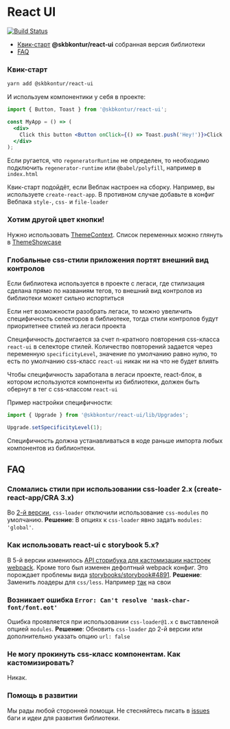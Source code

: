 # React UI

[![Build Status](https://tc.skbkontur.ru/app/rest/builds/buildType:FrontendInfrastructure_Packages_RunAll/statusIcon)](https://tc.skbkontur.ru/project.html?projectId=FrontendInfrastructure_Packages_ReactUI&tab=projectOverview)

- [Квик-старт](#Квик-старт) **@skbkontur/react-ui** собранная версия библиотеки
- [FAQ](#FAQ)

### <a name="Квик-старт"></a>Квик-старт

```bash
yarn add @skbkontur/react-ui
```

И используем компонентики у себя в проекте:

```jsx harmony static
import { Button, Toast } from '@skbkontur/react-ui';

const MyApp = () => (
  <div>
    Click this button <Button onClick={() => Toast.push('Hey!')}>Click me</Button>
  </div>
);
```

Если ругается, что `regeneratorRuntime` не определен, то необходимо подключить `regenerator-runtime` или `@babel/polyfill`, например в `index.html`

Квик-старт подойдёт, если Вебпак настроен на сборку. Например, вы используете `create-react-app`. В противном случае добавьте в конфиг Вебпака `style-`, `css-` и `file-loader`

### Хотим другой цвет кнопки!

Нужно использовать [ThemeContext](https://tech.skbkontur.ru/react-ui/#/Customization/ThemeContext). Список переменных можно глянуть в [ThemeShowcase](https://tech.skbkontur.ru/react-ui/#/Customization/ThemeShowcase)

### Глобальные css-стили приложения портят внешний вид контролов

Если библиотека используется в проекте с легаси, где стилизация сделана прямо по названиям тегов, то внешний вид контролов из библиотеки может сильно испортиться

Если нет возможности разобрать легаси, то можно увеличить специфичность селекторов в библиотеке, тогда стили контролов будут приоритетнее стилей из легаси проекта

Специфичность достигается за счет n-кратного повторения css-класса `react-ui` в селекторе стилей. Количество повторений задается через переменную `specificityLevel`, значение по умолчанию равно нулю, то есть по умолчанию css-класс `react-ui` никак ни на что не будет влиять

Чтобы специфичность заработала в легаси проекте, react-блок, в котором используются компоненты из библиотеки, должен быть обернут в тег с css-классом `react-ui`

Пример настройки специфичности:

```js static
import { Upgrade } from '@skbkontur/react-ui/lib/Upgrades';

Upgrade.setSpecificityLevel(1);
```

Специфичность должна устанавливаться в коде раньше импорта любых компонентов из библионтеки.

## <a name="FAQ"></a>FAQ

### Сломались стили при использовании css-loader 2.x (create-react-app/CRA 3.x)

Во [2-й версии](https://github.com/webpack-contrib/css-loader/releases/tag/v2.0.0), `css-loader` отключили использование `css-modules` по умолчанию.
**Решение**: В опциях к `css-loader` явно задать `modules: 'global'`.

### Как использовать react-ui с storybook 5.x?

В 5-й версии изменилось [API сторибука для кастомизации настроек webpack](https://github.com/storybooks/storybook/blob/v5.0.0/MIGRATION.md#webpack-config-simplifcation).
Кроме того был изменен дефолтный webpack конфиг. Это порождает проблемы вида [storybooks/storybook#4891](https://github.com/storybooks/storybook/issues/4891).
**Решение**: Заменить лоадеры для `css/less`. Например [так](https://github.com/storybooks/storybook/issues/6319#issuecomment-477852640) на свои

### Возникает ошибка `Error: Can't resolve 'mask-char-font/font.eot'`

Ошибка проявляется при использовании `css-loader@1.x` с выставленой опцией `modules`.
**Решение**: Обновить `css-loader` до 2-й версии или дополнительно указать опцию `url: false`

### Не могу прокинуть css-класс компонентам. Как кастомизировать?

Никак.

### Помощь в развитии

Мы рады любой сторонней помощи. Не стесняйтесь писать в [issues](https://github.com/skbkontur/retail-ui/issues)
баги и идеи для развития библиотеки.<br />
